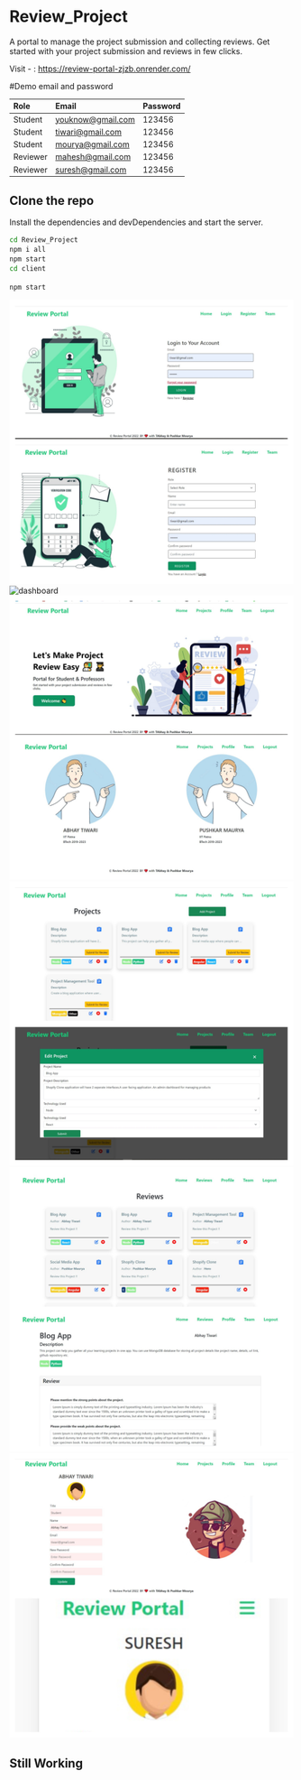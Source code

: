 # Review_Project

A portal to manage the project submission and collecting reviews.
Get started with your project submission and reviews in few clicks.

Visit - : https://review-portal-zjzb.onrender.com/

#Demo email and password

| Role | Email     | Password                       |
| :-------- | :------- | :-------------------------------- |
| Student     |  youknow@gmail.com| 123456  |
| Student     |  tiwari@gmail.com| 123456  |
| Student    |   mourya@gmail.com | 123456 |
| Reviewer     | mahesh@gmail.com |  123456 |
| Reviewer    |  suresh@gmail.com  | 123456 |
## Clone the repo


Install the dependencies and devDependencies and start the server.
```sh
cd Review_Project
npm i all
npm start  
cd client 

npm start
```
![dashboard](./snaps/jpg10.jpg)
![dashboard](./snapsjpg11.jpg)
![login](./snaps/jpg12.jpg)
![screen](./snaps/jpg13.jpg)
![screen](./snaps/jpg14.jpg)
![screen](./snaps/jpg15.jpg)


## Still Working
